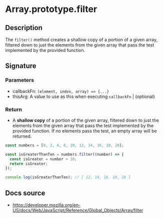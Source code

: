 # Array.prototype.filter

## Description

The `filter()` method creates a shallow copy of a portion of a given array, filtered down to just the elements from the given array that pass the test implemented by the provided function.

## Signature

### Parameters

- callbackFn: `(element, index, array) => {...}`
- thisArg: A value to use as this when executing `callbackFn` | (optional)

### Return

- A **shallow copy** of a portion of the given array, filtered down to just the elements from the given array that pass the test implemented by the provided function. If no elements pass the test, an empty array will be returned.

```javascript
const numbers = [0, 2, 4, 8, 10, 12, 14, 16, 10, 20];

const isGreaterThanTen = numbers.filter((number) => {
  const isGreater = number > 10;
  return isGreater;
});

console.log(isGreaterThanTen); // [ 12, 14, 16, 10, 20 ]
```

## Docs source

- https://developer.mozilla.org/en-US/docs/Web/JavaScript/Reference/Global_Objects/Array/filter
